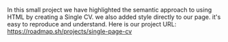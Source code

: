 In this small project we have highlighted the semantic approach to using HTML by creating a Single CV.
we also added style directly to our page. it's easy to reproduce and understand.
Here is our project URL: https://roadmap.sh/projects/single-page-cv
